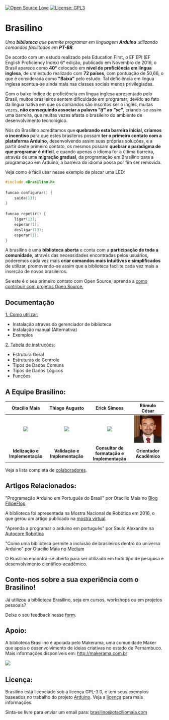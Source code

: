 [![Open Source Love](https://badges.frapsoft.com/os/v2/open-source.png?v=103)](https://github.com/ellerbrock/open-source-badges/)
[![License: GPL3](https://img.shields.io/badge/License-GPL3-green.svg)](https://opensource.org/licenses/GPL-3.0)

# Brasilino

_Uma **biblioteca** que permite programar em linguagem **Arduino** utilizando comandos facilitados em **PT-BR**._

De acordo com um estudo realizado pela Education First, o EF EPI (EF English Proficiency Index) 6° edição, publicado em Novembro de 2016, o Brasil aparece como **40°** colocado em **nível de proficiência em língua inglesa**, de um estudo realizado com **72 países**, com pontuação de 50,66, o que é considerada como **"Baixa"** pelo estudo. Tal deficiência em língua inglesa acentua-se ainda mais nas classes sociais menos privilegiadas.

Com o baixo índice de proficiência em língua inglesa apresentado pelo Brasil, muitos brasileiros sentem dificuldade em programar, devido ao fato da língua nativa em que os comandos são inscritos ser o inglês, muitas vezes, **não conseguindo associar a palavra _"if"_ ao _"se"_**, criando-se assim uma barreira, que muitas vezes afasta o brasileiro do ambiente de desenvolvimento tecnológico.

Nós do Brasilino acreditamos que **quebrando esta barreira inicial, criamos o incentivo** para que estes brasileros possam **ter o primeiro contato com a plataforma Arduino**, desenvolvendo assim suas próprias soluções, e a partir deste primeiro contato, os mesmos possam **quebrar o paradigma de que programar é difícil**, e quando apenas o idioma for a última barreira, através de uma **migração gradual**, da programação em Brasilino para a programaçao em Arduino, a barreira do idioma possa por fim ser removida.

Veja como é fácil usar nesse exemplo de piscar uma LED:

```c++
#include <Brasilino.h>

funcao configurar() {
    saida(13);
}

funcao repetir() {
    ligar(13);
    esperar(1);
    desligar(13);
    esperar(1);
}
```

A brasilino é uma **biblioteca aberta** e conta com a **participação de toda a comunidade**, através das necessidades encontradas pelos usuários, poderemos cada vez mais **criar comandos mais intuitivos e simplificados** de utilizar, promovendo-se assim que a biblioteca facilite cada vez mais a inserção de novos brasileiros.

Se este é o seu primeiro contato com Open Source, aprenda a [como contribuir com projetos Open Source.](https://github.com/Roshanjossey/first-contributions/blob/master/translations/README.pt_br.md)

## Documentação

[1. Como utilizar:](/INSTALACAO.md)

- Instalação através do gerenciador de biblioteca
- Instalação manual (Alternativa)
- Exemplos

[2. Tabela de instruções:](/TABELA_DE_INSTRUCOES.md) <br>

- Estrutura Geral
- Estruturas de Controle
- Tipos de Dados Comuns
- Tipos de Dados Lógicos
- Funções

## A Equipe Brasilino:

|                 **Otacilio Maia**                  |                    **Thiago Augusto**                    |                   **Erick Simoes**                   |             **Rômulo César**              |
| :------------------------------------------------: | :------------------------------------------------------: | :--------------------------------------------------: | :---------------------------------------: |
| ![](https://github.com/OtacilioN.png?size=140)<br> | ![](https://github.com/ThiagoAugustoSM.png?size=140)<br> | ![](https://github.com/ErickSimoes.png?size=140)<br> | ![](/docs/images/romulo.png?size=100)<br> |
|           **Idelização e Implementação**           |              **Validação e Implementação**               |     **Consultor de formatação e Implementação**      |         **Orientador Acadêmico**          |

Veja a lista completa de [colaboradores](https://github.com/OtacilioN/Brasilino/graphs/contributors).

## Artigos Relacionados:

"Programação Arduino em Português do Brasil" por Otacilio Maia no [Blog FilipeFlop](https://www.filipeflop.com/blog/programacao-arduino-portugues-brasil/)

A biblioteca foi apresentada na Mostra Nacional de Robótica em 2016, o que gerou um artigo publicado na [mostra virtual](http://www.mnr.org.br/mostravirtual/interna.php?id=15321).

"Aprenda a programar o arduino em português" por Saulo Alexandre na [Autocore Robótica](http://autocorerobotica.blog.br/aprenda-programar-o-arduino-em-portugues/amp/)

"Como uma biblioteca permite a inclusão de brasileiros dentro do universo Arduino" por Otacilio Maia no [Medium](https://medium.com/banana-digital/brasilino-a3957af2041d)

O Brasilino encontra-se aberto para ser utilizado em todo tipo de pesquisa e desenvolvimento científico-acadêmico.


## Conte-nos sobre a sua experiência com o Brasilino!

Já utilizou a biblioteca Brasilino, seja em cursos, workshops ou em projetos pessoais? 

Deixe o seu feedback nesse [form](https://goo.gl/forms/L8dXaenTAJDmBjui1).

## Apoio:

A biblioteca Brasilino é apoiada pelo Makerama, uma comunidade Maker que apoia o desenvolvimento de ideias criativas no estado de Pernambuco. Mais informações disponíveis em: http://makerama.com.br

![](http://makerama.com.br/wp-content/uploads/2016/03/makerama_100.png)<br>

## Licença:

Brasilino está licenciado sob a licença GPL-3.0, e tem seus exemplos baseados no trabalho do projeto [Arduino](https://github.com/arduino/Arduino).
Veja a [licença](https://github.com/OtacilioN/Brasilino/blob/master/LICENSE) para mais informações.

Sinta-se livre para enviar um email para: brasilino@otaciliomaia.com

